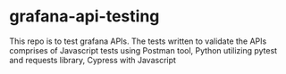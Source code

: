 # grafana-api-testing

This repo is to test grafana APIs. 
The tests written to validate the APIs comprises of 
  Javascript tests using Postman tool, 
  Python utilizing pytest and requests library,
  Cypress with Javascript
